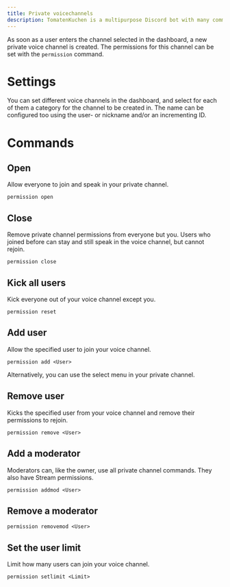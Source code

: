 ```yaml
---
title: Private voicechannels
description: TomatenKuchen is a multipurpose Discord bot with many common and innovative features for your server. Explains private channels and their commands
---
```


As soon as a user enters the channel selected in the dashboard, a new private voice channel is created.
The permissions for this channel can be set with the `permission` command.

# Settings

You can set different voice channels in the dashboard, and select for each of them a category for the channel to be created in.
The name can be configured too using the user- or nickname and/or an incrementing ID.

# Commands

## Open

Allow everyone to join and speak in your private channel.

`permission open`

## Close

Remove private channel permissions from everyone but you.
Users who joined before can stay and still speak in the voice channel, but cannot rejoin.

`permission close`

## Kick all users

Kick everyone out of your voice channel except you.

`permission reset`

## Add user

Allow the specified user to join your voice channel.

`permission add <User>`

Alternatively, you can use the select menu in your private channel.

## Remove user

Kicks the specified user from your voice channel and remove their permissions to rejoin.

`permission remove <User>`

## Add a moderator

Moderators can, like the owner, use all private channel commands.
They also have Stream permissions.

`permission addmod <User>`

## Remove a moderator

`permission removemod <User>`

## Set the user limit

Limit how many users can join your voice channel.

`permission setlimit <Limit>`
